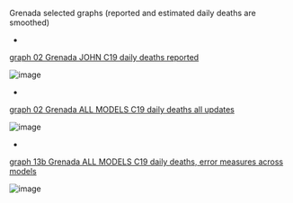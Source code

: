 Grenada selected graphs (reported and estimated daily deaths are smoothed) 

*

[graph 02 Grenada JOHN C19 daily deaths reported](https://github.com/pourmalek/CovidLongitudinal/blob/main/output/countries/Grenada/graph%2002%20Grenada%20JOHN%20C19%20daily%20deaths%20reported.pdf)

![image](https://github.com/pourmalek/CovidLongitudinal/assets/30849720/9b89df47-85d6-43d8-a8f5-a84addfc48c1)

*

[graph 02 Grenada ALL MODELS C19 daily deaths all updates](https://github.com/pourmalek/CovidLongitudinal/blob/main/output/countries/Grenada/graph%2002%20Grenada%20ALL%20MODELS%20C19%20daily%20deaths%20all%20updates.pdf)

![image](https://github.com/pourmalek/CovidLongitudinal/assets/30849720/e689e303-9b7e-41c3-9de5-2902de7306cb)

*

[graph 13b Grenada ALL MODELS C19 daily deaths, error measures across models](https://github.com/pourmalek/CovidLongitudinal/blob/main/output/countries/Grenada/graph%2013b%20Grenada%20ALL%20MODELS%20C19%20daily%20deaths%2C%20error%20measures%20across%20models.pdf)

![image](https://github.com/pourmalek/CovidLongitudinal/assets/30849720/f84d6357-9fe9-4794-a96e-5cfbe7597652)
